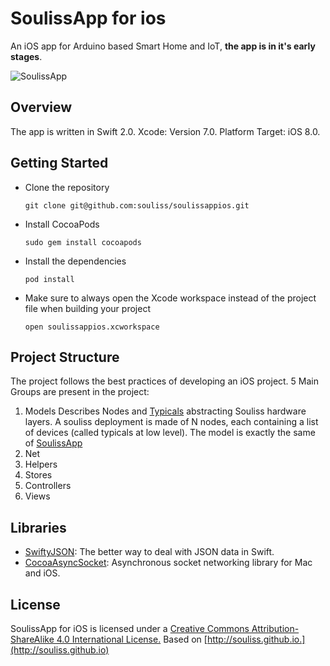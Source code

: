 # SoulissApp for ios
An iOS app for Arduino based Smart Home and IoT, **the app is in it's early stages**.

![SoulissApp](http://i.imgur.com/xgVlkkn.png?1)



## Overview
The app is written in Swift 2.0. Xcode: Version 7.0. Platform Target: iOS 8.0.

## Getting Started

- Clone the repository   

   ```
   git clone git@github.com:souliss/soulissappios.git
  ```
  
- Install CocoaPods

  ```
  sudo gem install cocoapods
  ```
  
- Install the dependencies

  ```
  pod install
  ```
- Make sure to always open the Xcode workspace instead of the project file when building your project

  ```
  open soulissappios.xcworkspace
  ```
  
## Project Structure
The project follows the best practices of developing an iOS project.
5 Main Groups are present in the project:

1. Models
   Describes Nodes and [Typicals](https://github.com/souliss/souliss/wiki/Typicals) abstracting Souliss hardware layers. A souliss deployment is made of N nodes, each containing a list of devices (called typicals at low level). The model is exactly the same of [SoulissApp](https://github.com/souliss/soulissapp/tree/master/SoulissApp/src/main/java/it/angelic/soulissclient/model)
2. Net
3. Helpers
4. Stores
5. Controllers
6. Views


## Libraries    

- [SwiftyJSON](https://github.com/SwiftyJSON/SwiftyJSON): The better way to deal with JSON data in Swift.
- [CocoaAsyncSocket](https://github.com/robbiehanson/CocoaAsyncSocket): Asynchronous socket networking library for Mac and iOS.


## License
SoulissApp for iOS is licensed under a [Creative Commons Attribution-ShareAlike 4.0 International License.](http://creativecommons.org/licenses/by-sa/4.0/)
Based on [http://souliss.github.io.](http://souliss.github.io)
